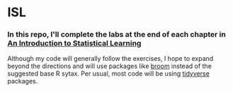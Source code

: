 # ISL
### In this repo, I'll complete the labs at the end of each chapter in [An Introduction to Statistical Learning](http://www-bcf.usc.edu/~gareth/ISL/) 

Although my code will generally follow the exercises, I hope to expand beyond the directions and will use packages like [broom](https://github.com/tidymodels/broom) instead of the suggested base R sytax. Per usual, most code will be using [tidyverse](https://github.com/tidyverse) packages.